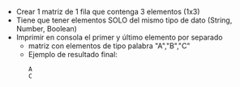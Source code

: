 - Crear 1 matriz de 1 fila que contenga 3 elementos (1x3)
- Tiene que tener elementos SOLO del mismo tipo de dato (String, Number, Boolean)
- Imprimir en consola el primer y último elemento por separado
    - matriz con elementos de tipo palabra "A","B","C"
    - Ejemplo de resultado final:
        ```
        A
        C
        ``` 